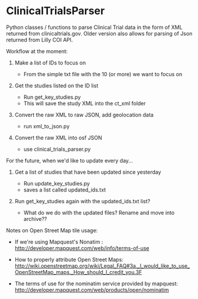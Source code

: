 ClinicalTrialsParser
====================

Python classes / functions to parse Clinical Trial data in the form of XML returned from clinicaltrials.gov. Older version also allows for parsing of Json returned from Lilly COI API.

Workflow at the moment: 

1. Make a list of IDs to focus on
    - From the simple txt file with the 10 (or more) we want to focus on

2. Get the studies listed on the ID list
    - Run get_key_studies.py
    - This will save the study XML into the ct_xml folder

3.  Convert the raw XML to raw JSON, add geolocation data
    - run xml_to_json.py

4. Convert the raw XML into osf JSON 
    - use clinical_trials_parser.py


For the future, when we'd like to update every day...

1. Get a list of studies that have been updated since yesterday
    - Run update_key_studies.py
    - saves a list called updated_ids.txt

2. Run get_key_studies again with the updated_ids.txt list?
    - What do we do with the updated files? Rename and move into archive??


Notes on Open Street Map tile usage: 

- If we're using Mapquest's Nonatim :  http://developer.mapquest.com/web/info/terms-of-use 

- How to properly attribute Open Street Maps: http://wiki.openstreetmap.org/wiki/Legal_FAQ#3a._I_would_like_to_use_OpenStreetMap_maps._How_should_I_credit_you.3F 

- The terms of use for the nominatim service provided by mapquest: http://developer.mapquest.com/web/products/open/nominatim 


